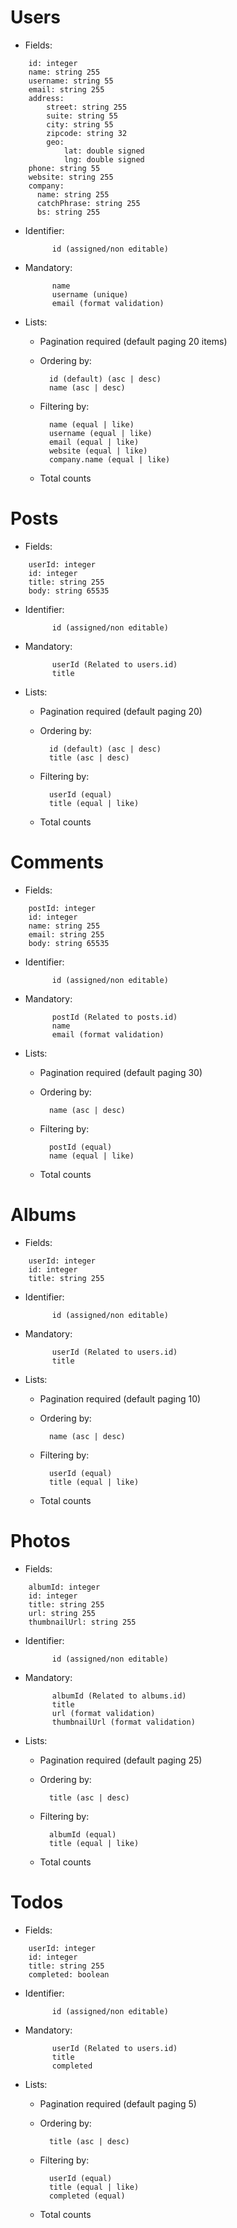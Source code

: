 # Users

- Fields:
```
    id: integer
    name: string 255
    username: string 55
    email: string 255
    address:
        street: string 255
        suite: string 55
        city: string 55
        zipcode: string 32
        geo:
            lat: double signed
            lng: double signed
    phone: string 55
    website: string 255
    company:
      name: string 255
      catchPhrase: string 255
      bs: string 255
```
- Identifier:

            id (assigned/non editable)

- Mandatory:

            name
            username (unique)
            email (format validation)

- Lists:

    + Pagination required (default paging 20 items)
    
    + Ordering by:

            id (default) (asc | desc)  
            name (asc | desc)  

    + Filtering by:

            name (equal | like)  
            username (equal | like)  
            email (equal | like)  
            website (equal | like)  
            company.name (equal | like)  
        
    + Total counts



# Posts

- Fields:
```
    userId: integer
    id: integer
    title: string 255
    body: string 65535
```

- Identifier:

            id (assigned/non editable)

- Mandatory:

            userId (Related to users.id)
            title

- Lists:

    + Pagination required (default paging 20)

    + Ordering by:

            id (default) (asc | desc)
            title (asc | desc)
 
    + Filtering by:
    
            userId (equal)
            title (equal | like)
            
    + Total counts



# Comments

- Fields:
```
    postId: integer
    id: integer
    name: string 255
    email: string 255
    body: string 65535
```

- Identifier:

            id (assigned/non editable)

- Mandatory:

            postId (Related to posts.id)
            name
            email (format validation)

- Lists:

    + Pagination required (default paging 30)

    + Ordering by:

            name (asc | desc)

    + Filtering by:

            postId (equal)
            name (equal | like)

    + Total counts



# Albums

- Fields:
```
    userId: integer
    id: integer
    title: string 255
```

- Identifier:

            id (assigned/non editable)

- Mandatory:

            userId (Related to users.id)
            title

- Lists:

    + Pagination required (default paging 10)

    + Ordering by:

            name (asc | desc)

    + Filtering by:

            userId (equal)
            title (equal | like)

    + Total counts



# Photos

- Fields:
```
    albumId: integer
    id: integer
    title: string 255
    url: string 255
    thumbnailUrl: string 255
```

- Identifier:

            id (assigned/non editable)

- Mandatory:

            albumId (Related to albums.id)
            title
            url (format validation)
            thumbnailUrl (format validation)

- Lists:

    + Pagination required (default paging 25)

    + Ordering by:

            title (asc | desc)

    + Filtering by:

            albumId (equal)
            title (equal | like)

    + Total counts



# Todos

- Fields:
```
    userId: integer
    id: integer
    title: string 255
    completed: boolean
```

- Identifier:

            id (assigned/non editable)

- Mandatory:

            userId (Related to users.id)
            title
            completed

- Lists:

    + Pagination required (default paging 5)

    + Ordering by:

            title (asc | desc)

    + Filtering by:

            userId (equal)
            title (equal | like)
            completed (equal)

    + Total counts



